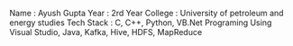 Name : Ayush Gupta Year : 2rd Year College : University of petroleum and energy studies Tech Stack : C, C++, Python, VB.Net Programing Using Visual Studio, Java, Kafka, Hive, HDFS, MapReduce
